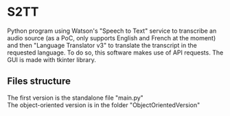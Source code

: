 # S2TT
Python program using Watson's "Speech to Text" service to transcribe an audio source (as a PoC, only supports English and French at the moment) and then "Language Translator v3" to translate the transcript in the requested language. To do so, this software makes use of API requests.
The GUI is made with tkinter library.

## Files structure
The first version is the standalone file "main.py" \
The object-oriented version is in the folder "ObjectOrientedVersion"
